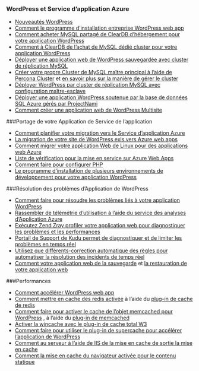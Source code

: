 
### <a name="wordpress-and-azure-app-service"></a>WordPress et Service d’application Azure
   
- [Nouveautés WordPress](https://wordpress.org/)
- [Comment le programme d’installation entreprise WordPress web app](../articles/app-service-web/web-sites-php-enterprise-wordpress.md)
- [Comment acheter MySQL partagé de ClearDB d’hébergement pour votre application WordPress](http://blog.syntaxc4.net/post/2012/12/03/provisioning-a-mysql-database-from-the-windows-azure-store.aspx)
- [Comment à ClearDB de l’achat de MySQL dédié cluster pour votre application WordPress](https://azure.microsoft.com/blog/announcing-new-mysql-premium-tiers-from-cleardb/)
- [Déployer une application web de WordPress sauvegardée avec cluster de réplication MySQL](https://azure.microsoft.com/documentation/templates/wordpress-mysql-replication/)
- [Créer votre propre Cluster de MySQL maître principal à l’aide de Percona Cluster](https://azure.microsoft.com/documentation/templates/mysql-ha-pxc/) et [en savoir plus sur la manière de gérer le cluster](https://github.com/fanjeffrey/axiom.articles/tree/master/pxc)
- [Déployer WordPress par cluster de réplication MySQL avec configuration maître-esclave](https://azure.microsoft.com/documentation/templates/mysql-replication/)
- [Déployer une application WordPress soutenue par la base de données SQL Azure gérés par ProjectNami](https://azure.microsoft.com/marketplace/partners/projectnami/projectnami/)
- [Comment créer une application web de WordPress Multisite](../articles/app-service-web/web-sites-php-convert-wordpress-multisite.md)


###<a name="porting-your-application-to-app-service"></a>Portage de votre Application de Service de l’application 
- [Comment planifier votre migration vers le Service d’application Azure](https://azure.microsoft.com/blog/how-to-plan-your-migration-to-azure-websites/)
- [La migration de votre site de WordPress exis vers Azure web apps](https://sunithamk.wordpress.com/2013/11/06/migrate-your-existing-wordpress-site-to-windows-azure/)
- [Comment migrer votre application Web de Linux pour des applications web Azure](https://www.movemetothecloud.net/LinuxMigration)
- [Liste de vérification pour la mise en service sur Azure Web Apps](https://sunithamk.wordpress.com/2015/10/27/azure-web-apps-basic-operations-checklist/)
- [Comment faire pour configurer PHP](../articles/app-service-web/web-sites-php-configure.md)
- [Le programme d’installation de plusieurs environnements de développement pour votre application WordPress](../articles/app-service-web/app-service-web-staged-publishing-realworld-scenarios.md)

###<a name="troubleshooting-wordpress-application"></a>Résolution des problèmes d’Application de WordPress
- [Comment faire pour résoudre les problèmes liés à votre application WordPress](https://sunithamk.wordpress.com/2014/09/04/wordpress-troubleshooting-techniques-on-azure-websites/)
- [Rassembler de télémétrie d’utilisation à l’aide du service des analyses d’Application Azure](https://azure.microsoft.com/blog/usage-analytics-for-wordpress-with-azure-app-insights/)
- [Exécutez Zend Zray profiler votre application web pour diagnostiquer les problèmes et les performances](https://sunithamk.wordpress.com/2015/08/04/profiling-php-application-on-azure-web-apps/)
- [Portail de Support de Kudu permet de diagnostiquer et de limiter les problèmes en temps réel](https://sunithamk.wordpress.com/2015/11/04/diagnose-and-mitigate-issues-with-azure-web-apps-support-portal/)
- [Utilisez que différents-correction automatique des règles pour automatiser la résolution des incidents de temps réel](http://microsoftazurewebsitescheatsheet.info/#auto-heal)
- [Comment votre application web de la sauvegarde](../articles/app-service-web/web-sites-backup.md) et [la restauration de votre application web](../articles/app-service-web/web-sites-restore.md)

###<a name="performance"></a>Performances
- [Comment accélérer WordPress web app](https://sunithamk.wordpress.com/2014/08/01/10-ways-to-speed-up-your-wordpress-site-on-azure-websites/)
- [Comment mettre en cache des redis activée](../articles/redis-cache/cache-dotnet-how-to-use-azure-redis-cache.md) à l’aide du [plug-in de cache de redis](https://wordpress.org/plugins/wp-redis/)
- [Comment faire pour activer le cache de l’objet memcached pour WordPress](../articles/app-service-web/web-sites-connect-to-redis-using-memcache-protocol.md) , à l’aide du [plug-in de memcached](https://wordpress.org/plugins/memcached/)
- [Activer la wincache avec le plug-in de cache total W3](https://wordpress.org/plugins/w3-total-cache/)
- [Comment faire pour utiliser le plug-in de supercache pour accélérer l’application de WordPress](http://ruslany.net/2008/12/speed-up-wordpress-on-iis-70/)
- [Comment au serveur à l’aide de IIS de la mise en cache de sortie la mise en cache](http://blogs.msdn.com/b/brian_swan/archive/2011/06/08/performance-tuning-php-apps-on-windows-iis-with-output-caching.aspx)
- [Comment la mise en cache du navigateur activée pour le contenu statique](http://www.iis.net/configreference/system.webserver/staticcontent)
